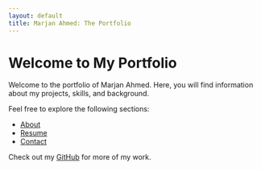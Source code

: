 ```yaml
---
layout: default
title: Marjan Ahmed: The Portfolio
---
```


# Welcome to My Portfolio

Welcome to the portfolio of Marjan Ahmed. Here, you will find information about my projects, skills, and background.

Feel free to explore the following sections:
- [About](about)
- [Resume](resume)
- [Contact](contact)

Check out my [GitHub](https://github.com/MarjanAhmed21) for more of my work.
